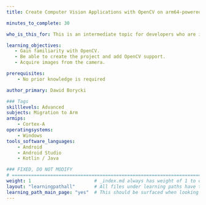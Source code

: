 ```yaml
---
title: Create Computer Vision Applications with OpenCV on arm64-powered Android Devices

minutes_to_complete: 30

who_is_this_for: This is an intermediate topic for developers who are interested in creating Computer Vision Applications with OpenCV on arm64-powered Android Devices

learning_objectives:
   - Gain familiarity with OpenCV.
   - Be able to create the project and add OpenCV support.
   - Acquire images from the camera.

prerequisites:
    - No prior knowledge is required

author_primary: Dawid Borycki

### Tags
skilllevels: Advanced
subjects: Migration to Arm
armips:
    - Cortex-A
operatingsystems:
    - Windows
tools_software_languages:
    - Android
    - Android Studio
    - Kotlin / Java

### FIXED, DO NOT MODIFY
# ================================================================================
weight: 1                       # _index.md always has weight of 1 to order correctly
layout: "learningpathall"       # All files under learning paths have this same wrapper
learning_path_main_page: "yes"  # This should be surfaced when looking for related content. Only set for _index.md of learning path content.
---
```

